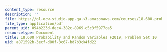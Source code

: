```yaml
---
content_type: resource
description: ''
file: https://ol-ocw-studio-app-qa.s3.amazonaws.com/courses/18-600-probability-and-random-variables-fall-2019/a871592b3ecfd80f3c67bd7b3cb4fd22_MIT18_600F19_Pset10.pdf
file_type: application/pdf
parent_uid: 094b223d-dec4-382c-8969-c5c3f5977ca5
resourcetype: Document
title: 18.600 Probability and Random Variables F2019, Problem Set 10
uid: a871592b-3ecf-d80f-3c67-bd7b3cb4fd22
---
```


